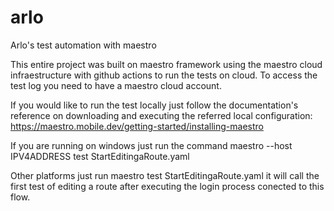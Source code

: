 # arlo
Arlo's test automation with maestro

This entire project was built on maestro framework using the maestro cloud infraestructure with github actions to run the tests on cloud. To access the test log you need to have a maestro cloud account.

If you would like to run the test locally just follow the documentation's reference on downloading and executing the referred local configuration:
https://maestro.mobile.dev/getting-started/installing-maestro

If you are running on windows just run the command maestro --host IPV4ADDRESS test StartEditingaRoute.yaml


Other platforms just run maestro test StartEditingaRoute.yaml it will call the first test of editing a route after executing the login process conected to this flow.
